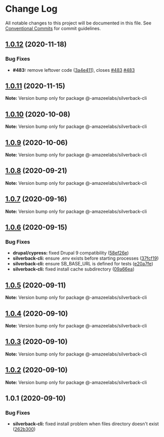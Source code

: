 # Change Log

All notable changes to this project will be documented in this file.
See [Conventional Commits](https://conventionalcommits.org) for commit guidelines.

## [1.0.12](https://github.com/AmazeeLabs/silverback-mono/compare/@-amazeelabs/silverback-cli@1.0.11...@-amazeelabs/silverback-cli@1.0.12) (2020-11-18)


### Bug Fixes

* **#483:** remove leftover code ([3a4e411](https://github.com/AmazeeLabs/silverback-mono/commit/3a4e411b9e1fa120d7b090ae3e578e1677a4b841)), closes [#483](https://github.com/AmazeeLabs/silverback-mono/issues/483) [#483](https://github.com/AmazeeLabs/silverback-mono/issues/483)





## [1.0.11](https://github.com/AmazeeLabs/silverback-mono/compare/@-amazeelabs/silverback-cli@1.0.10...@-amazeelabs/silverback-cli@1.0.11) (2020-11-15)

**Note:** Version bump only for package @-amazeelabs/silverback-cli





## [1.0.10](https://github.com/AmazeeLabs/silverback-mono/compare/@-amazeelabs/silverback-cli@1.0.9...@-amazeelabs/silverback-cli@1.0.10) (2020-10-08)

**Note:** Version bump only for package @-amazeelabs/silverback-cli





## [1.0.9](https://github.com/AmazeeLabs/silverback-mono/compare/@-amazeelabs/silverback-cli@1.0.8...@-amazeelabs/silverback-cli@1.0.9) (2020-10-06)

**Note:** Version bump only for package @-amazeelabs/silverback-cli





## [1.0.8](https://github.com/AmazeeLabs/silverback-mono/compare/@-amazeelabs/silverback-cli@1.0.7...@-amazeelabs/silverback-cli@1.0.8) (2020-09-21)

**Note:** Version bump only for package @-amazeelabs/silverback-cli





## [1.0.7](https://github.com/AmazeeLabs/silverback-mono/compare/@-amazeelabs/silverback-cli@1.0.6...@-amazeelabs/silverback-cli@1.0.7) (2020-09-16)

**Note:** Version bump only for package @-amazeelabs/silverback-cli





## [1.0.6](https://github.com/AmazeeLabs/silverback-mono/compare/@-amazeelabs/silverback-cli@1.0.5...@-amazeelabs/silverback-cli@1.0.6) (2020-09-15)


### Bug Fixes

* **drupal/cypress:** fixed Drupal 9 compatibility ([58ef26e](https://github.com/AmazeeLabs/silverback-mono/commit/58ef26e4c3db05f49485720beb2046970a04f961))
* **silverback-cli:** ensure .env exists before starting processes ([37fcf19](https://github.com/AmazeeLabs/silverback-mono/commit/37fcf19c8c3acb97d2247a739aa5469fb79e5e5f))
* **silverback-cli:** ensure SB_BASE_URL is defined for tests ([e20a7fe](https://github.com/AmazeeLabs/silverback-mono/commit/e20a7fe0e1c8719b4ce9f23b237ab1c1ace9faaa))
* **silverback-cli:** fixed install cache subdirectory ([09a66ea](https://github.com/AmazeeLabs/silverback-mono/commit/09a66eaae70eedafdc77d2bb093a93ac73bead89))





## [1.0.5](https://github.com/AmazeeLabs/silverback-mono/compare/@-amazeelabs/silverback-cli@1.0.4...@-amazeelabs/silverback-cli@1.0.5) (2020-09-11)

**Note:** Version bump only for package @-amazeelabs/silverback-cli





## [1.0.4](https://github.com/AmazeeLabs/silverback-mono/compare/@-amazeelabs/silverback-cli@1.0.3...@-amazeelabs/silverback-cli@1.0.4) (2020-09-10)

**Note:** Version bump only for package @-amazeelabs/silverback-cli





## [1.0.3](https://github.com/AmazeeLabs/silverback-mono/compare/@-amazeelabs/silverback-cli@1.0.2...@-amazeelabs/silverback-cli@1.0.3) (2020-09-10)

**Note:** Version bump only for package @-amazeelabs/silverback-cli





## [1.0.2](https://github.com/AmazeeLabs/silverback-mono/compare/@-amazeelabs/silverback-cli@1.0.1...@-amazeelabs/silverback-cli@1.0.2) (2020-09-10)

**Note:** Version bump only for package @-amazeelabs/silverback-cli





## 1.0.1 (2020-09-10)


### Bug Fixes

* **silverback-cli:** fixed install problem when files directory doesn't exist ([262b300](https://github.com/AmazeeLabs/silverback-mono/commit/262b30070ba7dbf608802b4c83a7a8c49d282aeb))
